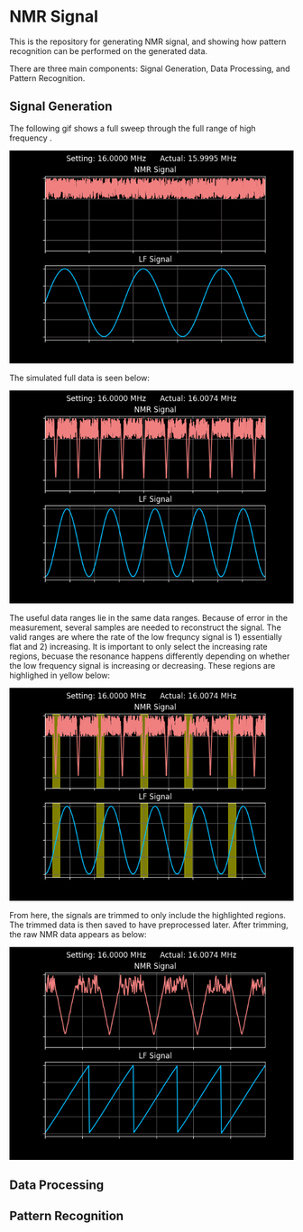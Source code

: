 # NMR Signal

This is the repository for generating NMR signal, and showing how pattern recognition can be performed on the generated data.

There are three main components: Signal Generation, Data Processing, and Pattern Recognition.

## Signal Generation

The following gif shows a full sweep through the full range of high frequency .

<img src="https://github.com/cgrundman/NMR-Signal/blob/master/figures/full_sweep.gif" />

The simulated full data is seen below:

<img src="https://github.com/cgrundman/NMR-Signal/blob/master/figures/full_data_iteration.png" />

The useful data ranges lie in the same data ranges. Because of error in the measurement, several samples are needed to reconstruct the signal. The valid ranges are where the rate of the low frequncy signal is 1) essentially flat and 2) increasing. It is important to only select the increasing rate regions, becuase the resonance happens differently depending on whether the low frequency signal is increasing or decreasing. These regions are highlighed in yellow below: 

<img src="https://github.com/cgrundman/NMR-Signal/blob/master/figures/highlighted_data.png" />


From here, the signals are trimmed to only include the highlighted regions. The trimmed data is then saved to have preprocessed later. After trimming, the raw NMR data appears as below:


<img src="https://github.com/cgrundman/NMR-Signal/blob/master/figures/trimmed_data.png" />

## Data Processing

## Pattern Recognition
